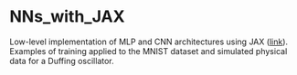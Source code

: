 # NNs_with_JAX
Low-level implementation of MLP and CNN architectures using JAX ([link](https://jax.readthedocs.io/en/latest/quickstart.html)). Examples of training applied to the MNIST dataset and simulated physical data for a Duffing oscillator.
